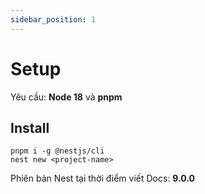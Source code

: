 ```yaml
---
sidebar_position: 1
---
```


# Setup

Yêu cầu: **Node 18** và **pnpm**

## Install

```
pnpm i -g @nestjs/cli
nest new <project-name>
```

Phiên bản Nest tại thời điểm viết Docs: **9.0.0**
